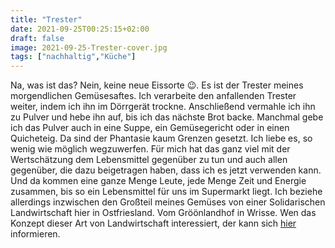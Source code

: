 ```yaml
---
title: "Trester"
date: 2021-09-25T00:25:15+02:00
draft: false
image: 2021-09-25-Trester-cover.jpg
tags: ["nachhaltig","Küche"]
---
```

Na, was ist das? Nein, keine neue Eissorte 😉. Es ist der Trester meines morgendlichen Gemüsesaftes. Ich verarbeite den anfallenden Trester weiter, indem ich ihn im Dörrgerät trockne. Anschließend vermahle ich ihn zu Pulver und hebe ihn auf, bis ich das nächste Brot backe. Manchmal gebe ich das Pulver auch in eine Suppe, ein Gemüsegericht oder in einen Quicheteig. Da sind der Phantasie kaum Grenzen gesetzt. Ich liebe es, so wenig wie möglich wegzuwerfen. Für mich hat das ganz viel mit der Wertschätzung dem Lebensmittel gegenüber zu tun und auch allen gegenüber, die dazu beigetragen haben, dass ich es jetzt verwenden kann. Und da kommen eine ganze Menge Leute, jede Menge Zeit und Energie zusammen, bis so ein Lebensmittel für uns im Supermarkt liegt. Ich beziehe allerdings inzwischen den Großteil meines Gemüses von einer Solidarischen Landwirtschaft hier in Ostfriesland. Vom Gröönlandhof in Wrisse. Wen das Konzept dieser Art von Landwirtschaft interessiert, der kann sich [hier](https://www.groeoenlandhof.de/) informieren.